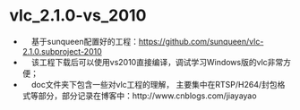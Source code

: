 # vlc_2.1.0-vs_2010
<div id="spnEditorSign" style="position:relative;zoom:1"><div id="spnEditorSign" style="position:relative;zoom:1"><ul><li>&nbsp; &nbsp; 基于sunqueen配置好的工程：<a href="https://github.com/sunqueen/vlc-2.1.0.subproject-2010，该工程下载后可以使用vs2010直接编译，调试学习非常方便。" _src="https://github.com/sunqueen/vlc-2.1.0.subproject-2010，该工程下载后可以使用vs2010直接编译，调试学习非常方便。">https://github.com/sunqueen/vlc-2.1.0.subproject-2010</a></li><li>&nbsp; &nbsp; 该工程下载后可以使用vs2010直接编译，调试学习Windows版的vlc非常方便； &nbsp;&nbsp;</li><li>&nbsp; &nbsp; doc文件夹下包含一些对vlc工程的理解，&nbsp;主要集中在RTSP/H264/封包格式等部分，部分记录在博客中：http://www.cnblogs.com/jiayayao</li></ul></div><div style="clear:both"></div></div>